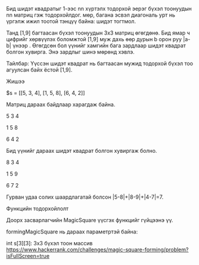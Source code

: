 Бид шидэт квадратыг 1-ээс nn хүртэлх тодорхой эерэг бүхэл тоонуудын nn матриц гэж тодорхойлдог. мөр, багана эсвэл диагональ урт нь үргэлж ижил тоотой тэнцүү байна: шидэт тогтмол.

Танд [1,9] багтаасан бүхэл тоонуудын 3х3 матриц өгөгдөнө. Бид ямар ч цифрийг хөрвүүлэх боломжтой
[1,9] муж дахь өөр дурын b орон руу |a-b| үнээр . Өгөгдсөн бол үүнийг хамгийн бага зардлаар шидэт квадрат болгон хувирга. Энэ зардлыг шинэ мөрөнд хэвлэ.

Тайлбар: Үүссэн шидэт квадрат нь багтаасан мужид тодорхой бүхэл тоо агуулсан байх ёстой [1,9].

Жишээ

$s = [[5, 3, 4], [1, 5, 8], [6, 4, 2]]

Матриц дараах байдлаар харагдаж байна.

5 3 4

1 5 8

6 4 2

Бид үүнийг дараах шидэт квадрат болгон хувиргаж болно.

8 3 4

1 5 9

6 7 2

Гурван удаа солих шаардлагатай болсон |5-8|+|8-9|+|4-7|=7.

Функцийн тодорхойлолт

Доорх засварлагчийн MagicSquare үүсгэх функцийг гүйцээнэ үү.

formingMagicSquare нь дараах параметртэй байна:

int s[3][3]: 3x3 бүхэл тоон массив
https://www.hackerrank.com/challenges/magic-square-forming/problem?isFullScreen=true
